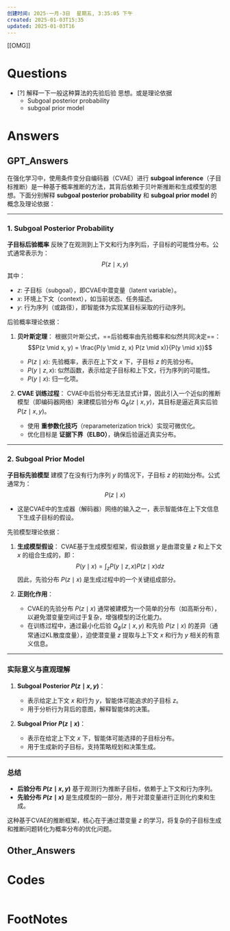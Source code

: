 ```yaml
---
创建时间: 2025-一月-3日  星期五, 3:35:05 下午
created: 2025-01-03T15:35
updated: 2025-01-03T16
---
```

[[OMG]]

# Questions

- [?] 解释一下一般这种算法的先验后验 思想。或是理论依据
	- Subgoal posterior probability 
	- subgoal prior model
    


# Answers

## GPT_Answers
在强化学习中，使用条件变分自编码器（CVAE）进行 **subgoal inference**（子目标推断）是一种基于概率推断的方法，其背后依赖于贝叶斯推断和生成模型的思想。下面分别解释 **subgoal posterior probability** 和 **subgoal prior model** 的概念及理论依据：

---

### **1. Subgoal Posterior Probability**
**子目标后验概率** 反映了在观测到上下文和行为序列后，子目标的可能性分布。公式通常表示为：
$$P(z \mid x, y)$$
其中：
- $z$: 子目标（subgoal），即CVAE中潜变量（latent variable）。
- $x$: 环境上下文（context），如当前状态、任务描述。
- $y$: 行为序列（或路径），即智能体为实现某目标采取的行动序列。

后验概率理论依据：
1. **贝叶斯定理**：
   根据贝叶斯公式，==后验概率由先验概率和似然共同决定==：
   $$P(z \mid x, y) = \frac{P(y \mid z, x) P(z \mid x)}{P(y \mid x)}$$
   - $P(z \mid x)$: 先验概率，表示在上下文 $x$ 下，子目标 $z$ 的先验分布。
   - $P(y \mid z, x)$: 似然函数，表示给定子目标和上下文，行为序列的可能性。
   - $P(y \mid x)$: 归一化项。

2. **CVAE 训练过程**：
   CVAE中后验分布无法显式计算，因此引入一个近似的推断模型（即编码器网络）来建模后验分布 $Q_\phi(z \mid x, y)$，其目标是逼近真实后验 $P(z \mid x, y)$。
   - 使用 **重参数化技巧**（reparameterization trick）实现可微优化。
   - 优化目标是 **证据下界（ELBO）**，确保后验逼近真实分布。

---

### **2. Subgoal Prior Model**
**子目标先验模型** 建模了在没有行为序列 $y$ 的情况下，子目标 $z$ 的初始分布。公式通常为：
$$P(z \mid x)$$
- 这是CVAE中的生成器（解码器）网络的输入之一，表示智能体在上下文信息下生成子目标的假设。

先验模型理论依据：
1. **生成模型假设**：
   CVAE基于生成模型框架，假设数据 $y$ 是由潜变量 $z$ 和上下文 $x$ 的组合生成的，即：
   $$P(y \mid x) = \int_z P(y \mid z, x) P(z \mid x) dz$$
   因此，先验分布 $P(z \mid x)$ 是生成过程中的一个关键组成部分。

2. **正则化作用**：
   - CVAE的先验分布 $P(z \mid x)$ 通常被建模为一个简单的分布（如高斯分布），以避免潜变量空间过于复杂，增强模型的泛化能力。
   - 在训练过程中，通过最小化后验 $Q_\phi(z \mid x, y)$ 和先验 $P(z \mid x)$ 的差异（通常通过KL散度度量），迫使潜变量 $z$ 提取与上下文 $x$ 和行为 $y$ 相关的有意义信息。

---

### **实际意义与直观理解**
1. **Subgoal Posterior $P(z \mid x, y)$**：
   - 表示给定上下文 $x$ 和行为 $y$，智能体可能追求的子目标 $z$。
   - 用于分析行为背后的意图，解释智能体的决策。

2. **Subgoal Prior $P(z \mid x)$**：
   - 表示在给定上下文 $x$ 下，智能体可能选择的子目标分布。
   - 用于生成新的子目标，支持策略规划和决策生成。

---

### **总结**
- **后验分布 $P(z \mid x, y)$** 基于观测行为推断子目标，依赖于上下文和行为序列。
- **先验分布 $P(z \mid x)$** 是生成模型的一部分，用于对潜变量进行正则化约束和生成。

这种基于CVAE的推断框架，核心在于通过潜变量 $z$ 的学习，将复杂的子目标生成和推断问题转化为概率分布的优化问题。

## Other_Answers


# Codes

```python

```


# FootNotes
